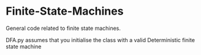 # Finite-State-Machines
General code related to finite state machines.

DFA.py assumes that you initialise the class with a valid Deterministic finite state machine
